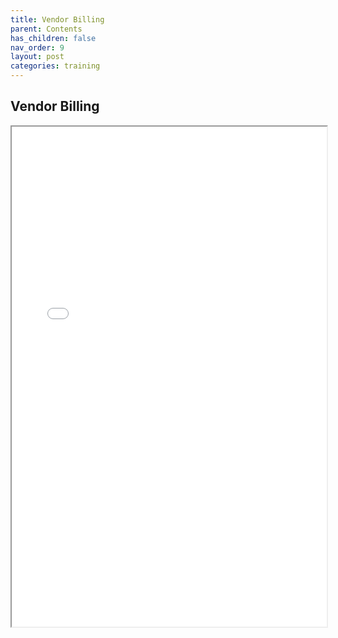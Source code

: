 ```yaml
---
title: Vendor Billing
parent: Contents
has_children: false
nav_order: 9
layout: post
categories: training
---
```



## Vendor Billing


<iframe width="100%" height="800" src="./assets/ph2/PETAL - Vendor Billing V 1.0.pdf">
